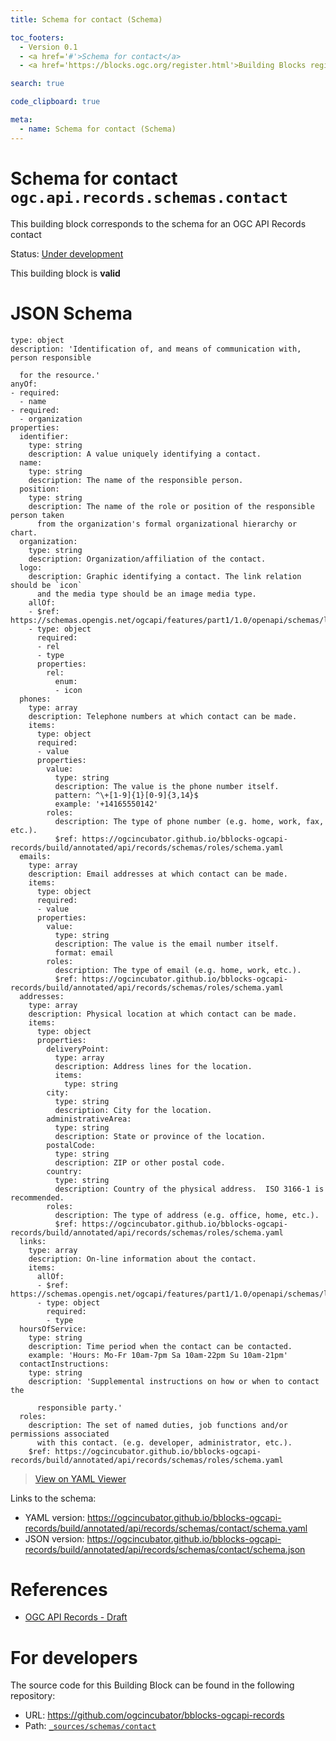 ```yaml
---
title: Schema for contact (Schema)

toc_footers:
  - Version 0.1
  - <a href='#'>Schema for contact</a>
  - <a href='https://blocks.ogc.org/register.html'>Building Blocks register</a>

search: true

code_clipboard: true

meta:
  - name: Schema for contact (Schema)
---
```



# Schema for contact `ogc.api.records.schemas.contact`

This building block corresponds to the schema for an OGC API Records contact

<p class="status">
    <span data-rainbow-uri="http://www.opengis.net/def/status">Status</span>:
    <a href="http://www.opengis.net/def/status/under-development" target="_blank" data-rainbow-uri>Under development</a>
</p>

<aside class="success">
This building block is <strong>valid</strong>
</aside>


# JSON Schema

```yaml--schema
type: object
description: 'Identification of, and means of communication with, person responsible

  for the resource.'
anyOf:
- required:
  - name
- required:
  - organization
properties:
  identifier:
    type: string
    description: A value uniquely identifying a contact.
  name:
    type: string
    description: The name of the responsible person.
  position:
    type: string
    description: The name of the role or position of the responsible person taken
      from the organization's formal organizational hierarchy or chart.
  organization:
    type: string
    description: Organization/affiliation of the contact.
  logo:
    description: Graphic identifying a contact. The link relation should be `icon`
      and the media type should be an image media type.
    allOf:
    - $ref: https://schemas.opengis.net/ogcapi/features/part1/1.0/openapi/schemas/link.yaml
    - type: object
      required:
      - rel
      - type
      properties:
        rel:
          enum:
          - icon
  phones:
    type: array
    description: Telephone numbers at which contact can be made.
    items:
      type: object
      required:
      - value
      properties:
        value:
          type: string
          description: The value is the phone number itself.
          pattern: ^\+[1-9]{1}[0-9]{3,14}$
          example: '+14165550142'
        roles:
          description: The type of phone number (e.g. home, work, fax, etc.).
          $ref: https://ogcincubator.github.io/bblocks-ogcapi-records/build/annotated/api/records/schemas/roles/schema.yaml
  emails:
    type: array
    description: Email addresses at which contact can be made.
    items:
      type: object
      required:
      - value
      properties:
        value:
          type: string
          description: The value is the email number itself.
          format: email
        roles:
          description: The type of email (e.g. home, work, etc.).
          $ref: https://ogcincubator.github.io/bblocks-ogcapi-records/build/annotated/api/records/schemas/roles/schema.yaml
  addresses:
    type: array
    description: Physical location at which contact can be made.
    items:
      type: object
      properties:
        deliveryPoint:
          type: array
          description: Address lines for the location.
          items:
            type: string
        city:
          type: string
          description: City for the location.
        administrativeArea:
          type: string
          description: State or province of the location.
        postalCode:
          type: string
          description: ZIP or other postal code.
        country:
          type: string
          description: Country of the physical address.  ISO 3166-1 is recommended.
        roles:
          description: The type of address (e.g. office, home, etc.).
          $ref: https://ogcincubator.github.io/bblocks-ogcapi-records/build/annotated/api/records/schemas/roles/schema.yaml
  links:
    type: array
    description: On-line information about the contact.
    items:
      allOf:
      - $ref: https://schemas.opengis.net/ogcapi/features/part1/1.0/openapi/schemas/link.yaml
      - type: object
        required:
        - type
  hoursOfService:
    type: string
    description: Time period when the contact can be contacted.
    example: 'Hours: Mo-Fr 10am-7pm Sa 10am-22pm Su 10am-21pm'
  contactInstructions:
    type: string
    description: 'Supplemental instructions on how or when to contact the

      responsible party.'
  roles:
    description: The set of named duties, job functions and/or permissions associated
      with this contact. (e.g. developer, administrator, etc.).
    $ref: https://ogcincubator.github.io/bblocks-ogcapi-records/build/annotated/api/records/schemas/roles/schema.yaml

```

> <a target="_blank" href="https://avillar.github.io/TreedocViewer/?dataParser=yaml&amp;dataUrl=https%3A%2F%2Fogcincubator.github.io%2Fbblocks-ogcapi-records%2Fbuild%2Fannotated%2Fapi%2Frecords%2Fschemas%2Fcontact%2Fschema.yaml&amp;expand=2&amp;option=%7B%22showTable%22%3A+false%7D">View on YAML Viewer</a>

Links to the schema:

* YAML version: <a href="https://ogcincubator.github.io/bblocks-ogcapi-records/build/annotated/api/records/schemas/contact/schema.yaml" target="_blank">https://ogcincubator.github.io/bblocks-ogcapi-records/build/annotated/api/records/schemas/contact/schema.yaml</a>
* JSON version: <a href="https://ogcincubator.github.io/bblocks-ogcapi-records/build/annotated/api/records/schemas/contact/schema.json" target="_blank">https://ogcincubator.github.io/bblocks-ogcapi-records/build/annotated/api/records/schemas/contact/schema.json</a>

# References

* [OGC API Records - Draft](https://docs.ogc.org/DRAFTS/20-004.html)

# For developers

The source code for this Building Block can be found in the following repository:

* URL: <a href="https://github.com/ogcincubator/bblocks-ogcapi-records" target="_blank">https://github.com/ogcincubator/bblocks-ogcapi-records</a>
* Path:
<code><a href="https://github.com/ogcincubator/bblocks-ogcapi-records/blob/HEAD/_sources/schemas/contact" target="_blank">_sources/schemas/contact</a></code>

